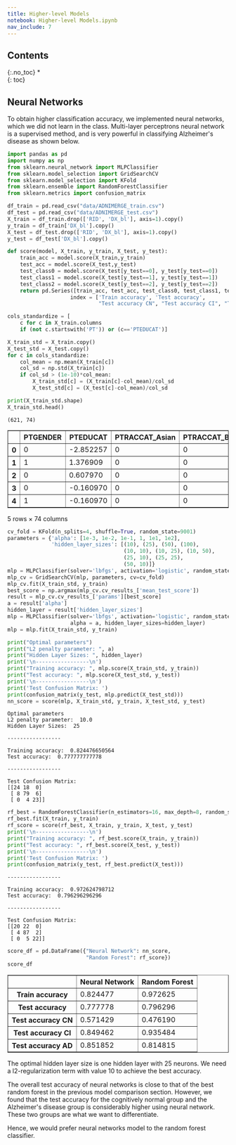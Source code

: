 ```yaml
---
title: Higher-level Models
notebook: Higher-level Models.ipynb
nav_include: 7
---
```


## Contents
{:.no_toc}
*  
{: toc}

## Neural Networks

To obtain higher classification accuracy, we implemented neural networks, which we did not learn in the class. Multi-layer perceptrons neural network is a supervised method, and is very powerful in classifying Alzheimer's disease as shown below.



```python
import pandas as pd
import numpy as np
from sklearn.neural_network import MLPClassifier
from sklearn.model_selection import GridSearchCV
from sklearn.model_selection import KFold
from sklearn.ensemble import RandomForestClassifier
from sklearn.metrics import confusion_matrix
```




```python
df_train = pd.read_csv("data/ADNIMERGE_train.csv")
df_test = pd.read_csv("data/ADNIMERGE_test.csv")
X_train = df_train.drop(['RID', 'DX_bl'], axis=1).copy()
y_train = df_train['DX_bl'].copy()
X_test = df_test.drop(['RID', 'DX_bl'], axis=1).copy()
y_test = df_test['DX_bl'].copy()
```




```python
def score(model, X_train, y_train, X_test, y_test):
    train_acc = model.score(X_train,y_train)
    test_acc = model.score(X_test,y_test)
    test_class0 = model.score(X_test[y_test==0], y_test[y_test==0])
    test_class1 = model.score(X_test[y_test==1], y_test[y_test==1])
    test_class2 = model.score(X_test[y_test==2], y_test[y_test==2])
    return pd.Series([train_acc, test_acc, test_class0, test_class1, test_class2],
                    index = ['Train accuracy', 'Test accuracy', 
                             "Test accuracy CN", "Test accuracy CI", "Test accuracy AD"])
```




```python
cols_standardize = [
    c for c in X_train.columns 
    if (not c.startswith('PT')) or (c=='PTEDUCAT')]

X_train_std = X_train.copy()
X_test_std = X_test.copy()
for c in cols_standardize:
    col_mean = np.mean(X_train[c])
    col_sd = np.std(X_train[c])
    if col_sd > (1e-10)*col_mean:
        X_train_std[c] = (X_train[c]-col_mean)/col_sd
        X_test_std[c] = (X_test[c]-col_mean)/col_sd
```




```python
print(X_train_std.shape)
X_train_std.head()
```


    (621, 74)





<div>
<style>
    .dataframe thead tr:only-child th {
        text-align: right;
    }

    .dataframe thead th {
        text-align: left;
    }

    .dataframe tbody tr th {
        vertical-align: top;
    }
</style>
<table border="1" class="dataframe">
  <thead>
    <tr style="text-align: right;">
      <th></th>
      <th>PTGENDER</th>
      <th>PTEDUCAT</th>
      <th>PTRACCAT_Asian</th>
      <th>PTRACCAT_Black</th>
      <th>PTRACCAT_Hawaiian/Other_PI</th>
      <th>PTRACCAT_More_than_one</th>
      <th>PTRACCAT_Unknown</th>
      <th>PTRACCAT_White</th>
      <th>PTETHCAT_Not_Hisp/Latino</th>
      <th>PTMARRY_Married</th>
      <th>...</th>
      <th>WholeBrain</th>
      <th>WholeBrain_slope</th>
      <th>Entorhinal</th>
      <th>Entorhinal_slope</th>
      <th>Fusiform</th>
      <th>Fusiform_slope</th>
      <th>MidTemp</th>
      <th>MidTemp_slope</th>
      <th>ICV</th>
      <th>ICV_slope</th>
    </tr>
  </thead>
  <tbody>
    <tr>
      <th>0</th>
      <td>0</td>
      <td>-2.852257</td>
      <td>0</td>
      <td>0</td>
      <td>0</td>
      <td>0</td>
      <td>0</td>
      <td>1</td>
      <td>1</td>
      <td>0</td>
      <td>...</td>
      <td>-1.761500</td>
      <td>-0.567555</td>
      <td>-0.820814</td>
      <td>-1.269796</td>
      <td>-1.426968</td>
      <td>0.156847</td>
      <td>-2.102069</td>
      <td>-0.192827</td>
      <td>-1.574482</td>
      <td>0.093937</td>
    </tr>
    <tr>
      <th>1</th>
      <td>1</td>
      <td>1.376909</td>
      <td>0</td>
      <td>0</td>
      <td>0</td>
      <td>0</td>
      <td>0</td>
      <td>1</td>
      <td>1</td>
      <td>1</td>
      <td>...</td>
      <td>-0.134464</td>
      <td>-0.028641</td>
      <td>-0.070387</td>
      <td>0.188014</td>
      <td>0.721399</td>
      <td>-0.067438</td>
      <td>0.019784</td>
      <td>0.506511</td>
      <td>-0.489132</td>
      <td>-0.265646</td>
    </tr>
    <tr>
      <th>2</th>
      <td>0</td>
      <td>0.607970</td>
      <td>0</td>
      <td>0</td>
      <td>0</td>
      <td>0</td>
      <td>0</td>
      <td>1</td>
      <td>1</td>
      <td>1</td>
      <td>...</td>
      <td>-1.300396</td>
      <td>0.310720</td>
      <td>0.456478</td>
      <td>-0.560840</td>
      <td>0.292776</td>
      <td>0.016824</td>
      <td>-0.650452</td>
      <td>0.224140</td>
      <td>-1.239633</td>
      <td>-0.014198</td>
    </tr>
    <tr>
      <th>3</th>
      <td>0</td>
      <td>-0.160970</td>
      <td>0</td>
      <td>0</td>
      <td>0</td>
      <td>0</td>
      <td>0</td>
      <td>1</td>
      <td>1</td>
      <td>0</td>
      <td>...</td>
      <td>-0.000094</td>
      <td>-0.003749</td>
      <td>0.006635</td>
      <td>-0.003683</td>
      <td>0.010325</td>
      <td>0.015345</td>
      <td>0.018697</td>
      <td>0.004091</td>
      <td>-0.005136</td>
      <td>0.004314</td>
    </tr>
    <tr>
      <th>4</th>
      <td>1</td>
      <td>-0.160970</td>
      <td>0</td>
      <td>0</td>
      <td>0</td>
      <td>0</td>
      <td>0</td>
      <td>1</td>
      <td>1</td>
      <td>0</td>
      <td>...</td>
      <td>-0.000094</td>
      <td>-0.003749</td>
      <td>0.006635</td>
      <td>-0.003683</td>
      <td>0.010325</td>
      <td>0.015345</td>
      <td>0.018697</td>
      <td>0.004091</td>
      <td>1.652198</td>
      <td>-0.047345</td>
    </tr>
  </tbody>
</table>
<p>5 rows × 74 columns</p>
</div>





```python
cv_fold = KFold(n_splits=4, shuffle=True, random_state=9001)
parameters = {'alpha': [1e-3, 1e-2, 1e-1, 1, 1e1, 1e2],
              'hidden_layer_sizes': [(10), (25), (50), (100),
                                     (10, 10), (10, 25), (10, 50), 
                                     (25, 10), (25, 25), 
                                     (50, 10)]}
mlp = MLPClassifier(solver='lbfgs', activation='logistic', random_state=9001)
mlp_cv = GridSearchCV(mlp, parameters, cv=cv_fold)
mlp_cv.fit(X_train_std, y_train)
best_score = np.argmax(mlp_cv.cv_results_['mean_test_score'])
result = mlp_cv.cv_results_['params'][best_score]
a = result['alpha']
hidden_layer = result['hidden_layer_sizes']
mlp = MLPClassifier(solver='lbfgs', activation='logistic', random_state=9001,
                    alpha = a, hidden_layer_sizes=hidden_layer)
mlp = mlp.fit(X_train_std, y_train)
```




```python
print("Optimal parameters")
print("L2 penalty parameter: ", a)
print("Hidden Layer Sizes: ", hidden_layer)
print('\n-----------------\n')
print("Training accuracy: ", mlp.score(X_train_std, y_train))
print("Test accuracy: ", mlp.score(X_test_std, y_test))
print('\n-----------------\n')
print('Test Confusion Matrix: ')
print(confusion_matrix(y_test, mlp.predict(X_test_std)))
nn_score = score(mlp, X_train_std, y_train, X_test_std, y_test)
```


    Optimal parameters
    L2 penalty parameter:  10.0
    Hidden Layer Sizes:  25
    
    -----------------
    
    Training accuracy:  0.824476650564
    Test accuracy:  0.777777777778
    
    -----------------
    
    Test Confusion Matrix: 
    [[24 18  0]
     [ 8 79  6]
     [ 0  4 23]]




```python
rf_best = RandomForestClassifier(n_estimators=16, max_depth=8, random_state=9001)
rf_best.fit(X_train, y_train)
rf_score = score(rf_best, X_train, y_train, X_test, y_test)
print('\n-----------------\n')
print("Training accuracy: ", rf_best.score(X_train, y_train))
print("Test accuracy: ", rf_best.score(X_test, y_test))
print('\n-----------------\n')
print('Test Confusion Matrix: ')
print(confusion_matrix(y_test, rf_best.predict(X_test)))
```


    
    -----------------
    
    Training accuracy:  0.972624798712
    Test accuracy:  0.796296296296
    
    -----------------
    
    Test Confusion Matrix: 
    [[20 22  0]
     [ 4 87  2]
     [ 0  5 22]]




```python
score_df = pd.DataFrame({"Neural Network": nn_score,
                         "Random Forest": rf_score})
score_df
```





<div>
<style>
    .dataframe thead tr:only-child th {
        text-align: right;
    }

    .dataframe thead th {
        text-align: left;
    }

    .dataframe tbody tr th {
        vertical-align: top;
    }
</style>
<table border="1" class="dataframe">
  <thead>
    <tr style="text-align: right;">
      <th></th>
      <th>Neural Network</th>
      <th>Random Forest</th>
    </tr>
  </thead>
  <tbody>
    <tr>
      <th>Train accuracy</th>
      <td>0.824477</td>
      <td>0.972625</td>
    </tr>
    <tr>
      <th>Test accuracy</th>
      <td>0.777778</td>
      <td>0.796296</td>
    </tr>
    <tr>
      <th>Test accuracy CN</th>
      <td>0.571429</td>
      <td>0.476190</td>
    </tr>
    <tr>
      <th>Test accuracy CI</th>
      <td>0.849462</td>
      <td>0.935484</td>
    </tr>
    <tr>
      <th>Test accuracy AD</th>
      <td>0.851852</td>
      <td>0.814815</td>
    </tr>
  </tbody>
</table>
</div>



The optimal hidden layer size is one hidden layer with 25 neurons. We need a l2-regularization term with value 10 to achieve the best accuracy.

The overall test accuracy of neural networks is close to that of the best random forest in the previous model comparison section. However, we found that the test accuracy for the cognitively normal group and the Alzheimer's disease group is considerably higher using neural network. These two groups are what we want to differentiate.

Hence, we would prefer neural networks model to the random forest classifier.
